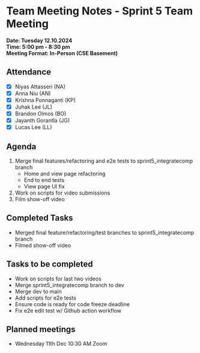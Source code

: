 # Team Meeting Notes - Sprint 5 Team Meeting

**Date: Tuesday 12.10.2024**\
**Time: 5:00 pm - 8:30 pm**\
**Meeting Format: In-Person (CSE Basement)**

## Attendance

- [x] Niyas Attasseri (NA)
- [x] Anna Niu (AN)
- [x] Krishna Ponnaganti (KP)
- [x] Juhak Lee (JL)
- [x] Brandon Olmos (BO)
- [x] Jayanth Gorantla (JG)
- [x] Lucas Lee (LL)

## Agenda

1. Merge final features/refactoring and e2e tests to sprint5_integratecomp branch
    - Home and view page refactoring
    - End to end tests
    - View page UI fix
2. Work on scripts for video submissions
3. Film show-off video

## Completed Tasks

- Merged final feature/refactoring/test branches to sprint5_integratecomp branch
- Filmed show-off video

## Tasks to be completed

- Work on scripts for last two videos
- Merge sprint5_integratecomp branch to dev
- Merge dev to main
- Add scripts for e2e tests
- Ensure code is ready for code freeze deadline
- Fix e2e edit test w/ Github action workflow

## Planned meetings

- Wednesday 11th Dec 10:30 AM Zoom
